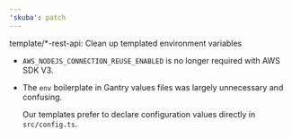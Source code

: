 ```yaml
---
'skuba': patch
---
```


template/\*-rest-api: Clean up templated environment variables

- `AWS_NODEJS_CONNECTION_REUSE_ENABLED` is no longer required with AWS SDK V3.

- The `env` boilerplate in Gantry values files was largely unnecessary and confusing.

  Our templates prefer to declare configuration values directly in `src/config.ts`.
